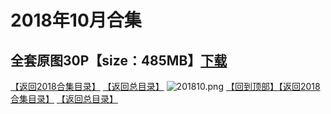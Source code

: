 # 2018年10月合集
## 全套原图30P【size：485MB】[下载](https://474b.com/file/25713053-435041690)
[【返回2018合集目录】](/2018年VIP作品合集/README.md)
[【返回总目录】](/README.md)
![201810.png](https://www.nsaimg.com/2020/04/02/5e85ad2bb9ede.png)
[【回到顶部】](#readme)[【返回2018合集目录】](/2018年VIP作品合集/README.md)
[【返回总目录】](/README.md)

